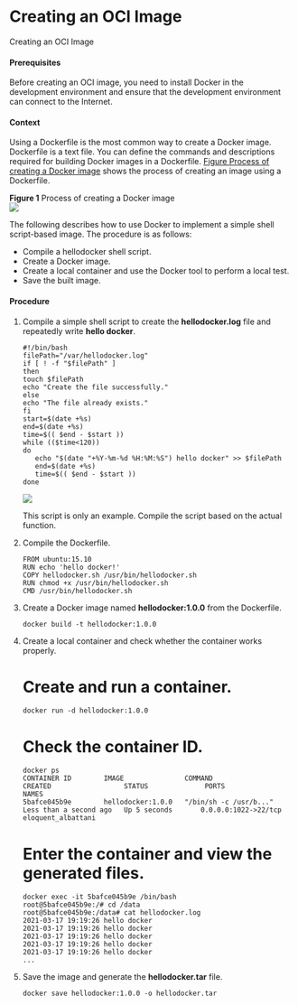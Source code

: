 Creating an OCI Image
=====================

Creating an OCI Image

#### Prerequisites

Before creating an OCI image, you need to install Docker in the development environment and ensure that the development environment can connect to the Internet.


#### Context

Using a Dockerfile is the most common way to create a Docker image. Dockerfile is a text file. You can define the commands and descriptions required for building Docker images in a Dockerfile. [Figure Process of creating a Docker image](#EN-US_TASK_0000001513165798__fig66626252710) shows the process of creating an image using a Dockerfile.

**Figure 1** Process of creating a Docker image  
![](figure/en-us_image_0000001631716014.png)

The following describes how to use Docker to implement a simple shell script-based image. The procedure is as follows:

* Compile a hellodocker shell script.
* Create a Docker image.
* Create a local container and use the Docker tool to perform a local test.
* Save the built image.

#### Procedure

1. Compile a simple shell script to create the **hellodocker.log** file and repeatedly write **hello docker**.
   
   
   ```
   #!/bin/bash
   filePath="/var/hellodocker.log"
   if [ ! -f "$filePath" ]
   then
   touch $filePath
   echo "Create the file successfully."
   else
   echo "The file already exists."
   fi
   start=$(date +%s)
   end=$(date +%s)
   time=$(( $end - $start ))
   while (($time<120))
   do
      echo "$(date "+%Y-%m-%d %H:%M:%S") hello docker" >> $filePath
      end=$(date +%s)
      time=$(( $end - $start ))
   done
   ```
   ![](public_sys-resources/note_3.0-en-us.png) 
   
   This script is only an example. Compile the script based on the actual function.
2. Compile the Dockerfile.
   
   
   ```
   FROM ubuntu:15.10
   RUN echo 'hello docker!'
   COPY hellodocker.sh /usr/bin/hellodocker.sh
   RUN chmod +x /usr/bin/hellodocker.sh
   CMD /usr/bin/hellodocker.sh
   ```
3. Create a Docker image named **hellodocker:1.0.0** from the Dockerfile.
   
   
   ```
   docker build -t hellodocker:1.0.0 
   ```
4. Create a local container and check whether the container works properly.
   
   
   
   # Create and run a container.
   
   ```
   docker run -d hellodocker:1.0.0
   ```
   
   # Check the container ID.
   
   ```
   docker ps
   CONTAINER ID        IMAGE               COMMAND                  CREATED                  STATUS              PORTS                       NAMES
   5bafce045b9e        hellodocker:1.0.0   "/bin/sh -c /usr/b..."   Less than a second ago   Up 5 seconds       0.0.0.0:1022->22/tcp        eloquent_albattani
   ```
   
   # Enter the container and view the generated files.
   
   ```
   docker exec -it 5bafce045b9e /bin/bash
   root@5bafce045b9e:/# cd /data
   root@5bafce045b9e:/data# cat hellodocker.log 
   2021-03-17 19:19:26 hello docker
   2021-03-17 19:19:26 hello docker
   2021-03-17 19:19:26 hello docker
   2021-03-17 19:19:26 hello docker
   2021-03-17 19:19:26 hello docker
   ...
   ```
5. Save the image and generate the **hellodocker.tar** file.
   
   
   ```
   docker save hellodocker:1.0.0 -o hellodocker.tar
   ```